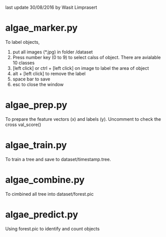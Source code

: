 last update 30/08/2016
by Wasit Limprasert

# algae_marker.py 
To label objects,
1. put all images (*.jpg) in folder /dataset
2. Press number key (0 to 9) to select calss of object. There are avialable 10 classes
3. [left click] or ctrl + [left click] on image to label the area of object
4. alt + [left click] to remove the label
5. space bar to save
6. esc to close the window

# algae_prep.py
To prepare the feature vectors (x) and labels (y). Uncomment to check the cross val_score()

# algae_train.py
To train a tree and save to dataset/timestamp.tree.

# algae_combine.py
To cimbined all tree into dataset/forest.pic

# algae_predict.py
Using forest.pic to identify and count objects








